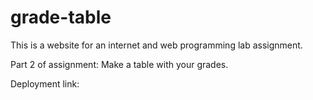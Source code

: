 # grade-table

This is a website for an internet and web programming lab assignment.

Part 2 of assignment: Make a table with your grades.

Deployment link:
